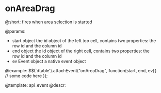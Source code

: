 onAreaDrag
=============

@short:
	fires when area selection is started

@params:

- start			object					the id object of the left top cell, contains two properties: the row id and the column id
- end			object					the id object of the right cell, contains two properties: the row id and the column id
- ev			Event object			a native event object

@example:
$$('dtable').attachEvent("onAreaDrag", function(start, end, ev){
   // some code here
});

@template:	api_event
@descr:

